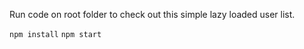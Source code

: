 Run code on root folder to check out this simple lazy loaded user list.

``` npm install ```
``` npm start ```